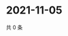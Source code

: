 # 2021-11-05

共 0 条

<!-- BEGIN WEIBO -->
<!-- 最后更新时间 Fri Nov 05 2021 08:47:40 GMT+0800 (China Standard Time) -->

<!-- END WEIBO -->
